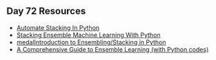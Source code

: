 ## Day 72 Resources 

- [Automate Stacking In Python](https://towardsdatascience.com/automate-stacking-in-python-fc3e7834772e)
- [Stacking Ensemble Machine Learning With Python](https://machinelearningmastery.com/stacking-ensemble-machine-learning-with-python/)
- [medalIntroduction to Ensembling/Stacking in Python](https://www.kaggle.com/arthurtok/introduction-to-ensembling-stacking-in-python)
- [A Comprehensive Guide to Ensemble Learning (with Python codes)](https://www.analyticsvidhya.com/blog/2018/06/comprehensive-guide-for-ensemble-models/)